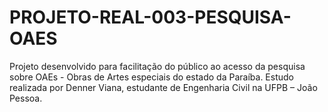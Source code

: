 # PROJETO-REAL-003-PESQUISA-OAES
 Projeto desenvolvido para facilitação do público ao acesso da pesquisa sobre OAEs - Obras de Artes especiais do estado da Paraíba. Estudo realizada por Denner Viana, estudante de Engenharia Civil na UFPB –  João Pessoa.
